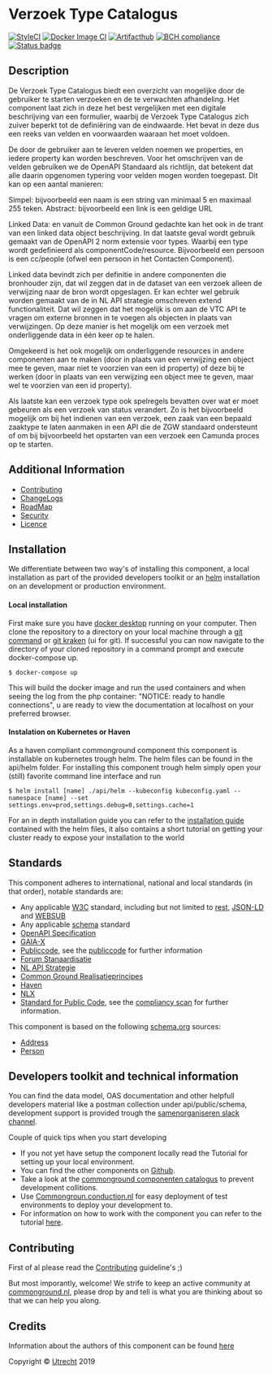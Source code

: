 # Verzoek Type Catalogus
[![StyleCI](https://github.styleci.io/repos/210271092/shield?branch=master)](https://github.styleci.io/repos/210271092?branch=master)
[![Docker Image CI](https://github.com/ConductionNL/verzoektypecatalogus/workflows/Docker%20Image%20CI/badge.svg?branch=master)](https://github.com/ConductionNL/verzoektypecatalogus/actions?query=workflow%3A"Docker+Image+CI")
[![Artifacthub](https://img.shields.io/endpoint?url=https://artifacthub.io/badge/repository/verzoektypecatalogus)](https://artifacthub.io/packages/helm/verzoektypecatalogus/verzoektypecatalogus)
[![BCH compliance](https://bettercodehub.com/edge/badge/ConductionNL/verzoektypecatalogus?branch=master)](https://bettercodehub.com/)
[![Status badge](https://shields.api-test.nl/endpoint.svg?style=for-the-badge&url=https%3A//api-test.nl/api/v1/provider-latest-badge/73f53f1a-e515-4e84-b235-75454c8612c2/)](https://api-test.nl/server/4/091ec292-f00b-44be-8ba8-2a13ee1b3d35/73f53f1a-e515-4e84-b235-75454c8612c2/latest/)

Description
----
De Verzoek Type Catalogus biedt een overzicht van mogelijke door de gebruiker te starten verzoeken en de te verwachten afhandeling. Het component laat zich in deze het best vergelijken met een digitale beschrijving van een formulier, waarbij de Verzoek Type Catalogus zich zuiver beperkt tot de definiëring van de eindwaarde. Het bevat in deze dus een reeks van velden en voorwaarden waaraan het moet voldoen.

De door de gebruiker aan te leveren velden noemen we properties, en iedere property kan worden beschreven. Voor het omschrijven van de velden gebruiken we de OpenAPI Standaard als richtlijn, dat betekent dat alle daarin opgenomen typering voor velden mogen worden toegepast. Dit kan op een aantal manieren:

Simpel: bijvoorbeeld een naam is een string van minimaal 5 en maximaal 255 teken.
Abstract: bijvoorbeeld een link is een geldige URL

Linked Data: en vanuit de Common Ground gedachte kan het ook in de trant van een linked data object beschrijving. In dat laatste geval wordt gebruik gemaakt van de OpenAPI 2 norm extensie voor types. Waarbij een type wordt gedefinieerd als componentCode/resource. Bijvoorbeeld een persoon is een cc/people (ofwel een persoon in het Contacten Component).

Linked data bevindt zich per definitie in andere componenten die bronhouder zijn, dat wil zeggen dat in de dataset van een verzoek alleen de verwijzing naar de bron wordt opgeslagen. Er kan echter wel gebruik worden gemaakt van de in NL API strategie omschreven extend functionaliteit. Dat wil zeggen dat het mogelijk is om aan de VTC API te vragen om externe bronnen in te voegen als objecten in plaats van verwijzingen. Op deze manier is het mogelijk om een verzoek met onderliggende data in één keer op te halen.

Omgekeerd is het ook mogelijk om onderliggende resources in andere componenten aan te maken (door in plaats van een verwijzing een object mee te geven, maar niet te voorzien van een id property) of deze bij te werken (door in plaats van een verwijzing een object mee te geven, maar wel te voorzien van een id property). 



Als laatste kan een verzoek type ook spelregels bevatten over wat er moet gebeuren als een verzoek van status verandert. Zo is het bijvoorbeeld mogelijk om bij het indienen van een verzoek, een zaak van een bepaald zaaktype te laten aanmaken in een API die de ZGW standaard ondersteunt of om bij bijvoorbeeld het opstarten van een verzoek een Camunda proces op te starten.

Additional Information
----

- [Contributing](CONTRIBUTING.md)
- [ChangeLogs](CHANGELOG.md)
- [RoadMap](ROADMAP.md)
- [Security](SECURITY.md)
- [Licence](LICENSE.md)


Installation
----
We differentiate between two way's of installing this component, a local installation as part of the provided developers toolkit or an [helm](https://helm.sh/) installation on an development or production environment.

#### Local installation
First make sure you have [docker desktop](https://www.docker.com/products/docker-desktop) running on your computer. Then clone the repository to a directory on your local machine through a [git command](https://github.com/git-guides/git-clone) or [git kraken](https://www.gitkraken.com) (ui for git). If successful you can now navigate to the directory of your cloned repository in a command prompt and execute docker-compose up.
```CLI
$ docker-compose up
```
This will build the docker image and run the used containers and when seeing the log from the php container: "NOTICE: ready to handle connections", u are ready to view the documentation at localhost on your preferred browser.

#### Instalation on Kubernetes or Haven
As a haven compliant commonground component this component is installable on kubernetes trough helm. The helm files can be found in the api/helm folder. For installing this component trough helm simply open your (still) favorite command line interface and run
```CLI
$ helm install [name] ./api/helm --kubeconfig kubeconfig.yaml --namespace [name] --set settings.env=prod,settings.debug=0,settings.cache=1
```
For an in depth installation guide you can refer to the [installation guide](/api/helm) contained with the helm files, it also contains a short tutorial on getting your cluster ready to expose your installation to the world

Standards
----

This component adheres to international, national and local standards (in that order), notable standards are:

- Any applicable [W3C](https://www.w3.org) standard, including but not limited to [rest](https://www.w3.org/2001/sw/wiki/REST), [JSON-LD](https://www.w3.org/TR/json-ld11/) and [WEBSUB](https://www.w3.org/TR/websub/)
- Any applicable [schema](https://schema.org/) standard
- [OpenAPI Specification](https://github.com/OAI/OpenAPI-Specification/blob/master/versions/3.0.0.md)
- [GAIA-X](https://www.data-infrastructure.eu/GAIAX/Navigation/EN/Home/home.html)
- [Publiccode](https://docs.italia.it/italia/developers-italia/publiccodeyml-en/en/master/index.html), see the [publiccode](api/public/schema/publiccode.yaml) for further information
- [Forum Stanaardisatie](https://www.forumstandaardisatie.nl/open-standaarden)
- [NL API Strategie](https://docs.geostandaarden.nl/api/API-Strategie/)
- [Common Ground Realisatieprincipes](https://componentencatalogus.commonground.nl/20190130_-_Common_Ground_-_Realisatieprincipes.pdf)
- [Haven](https://haven.commonground.nl/docs/de-standaard)
- [NLX](https://docs.nlx.io/understanding-the-basics/introduction)
- [Standard for Public Code](https://standard.publiccode.net/), see the [compliancy scan](publiccode.md) for further information.

This component is based on the following [schema.org](https://schema.org) sources:
- [Address](https://schema.org/PostalAddress)
- [Person](https://schema.org/Person)

Developers toolkit and technical information
----
You can find the data model, OAS documentation and other helpfull developers material like a  postman collection under api/public/schema, development support is provided trough the [samenorganiseren slack channel](https://join.slack.com/t/samenorganiseren/shared_invite/zt-dex1d7sk-wy11sKYWCF0qQYjJHSMW5Q).

Couple of quick tips when you start developing
- If you not yet have setup the component locally read the Tutorial for setting up your local environment.
- You can find the other components on [Github](https://github.com/ConductionNL).
- Take a look at the [commonground componenten catalogus](https://componentencatalogus.commonground.nl/componenten?) to prevent development collitions.
- Use [Commongroun.conduction.nl](https://commonground.conduction.nl/) for easy deployment of test environments to deploy your development to.
- For information on how to work with the component you can refer to the tutorial [here](TUTORIAL.md).


Contributing
----
First of al please read the [Contributing](CONTRIBUTING.md) guideline's ;)

But most imporantly, welcome! We strife to keep an active community at [commonground.nl](https://commonground.nl/), please drop by and tell is what you are thinking about so that we can help you along.


Credits
----
Information about the authors of this component can be found [here](AUTHORS.md)

Copyright © [Utrecht](https://www.utrecht.nl/) 2019
